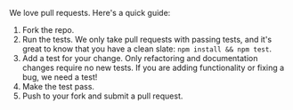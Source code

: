 We love pull requests. Here's a quick guide:

1. Fork the repo.
2. Run the tests. We only take pull requests with passing tests, and it's great
   to know that you have a clean slate: `npm install && npm test`.
3. Add a test for your change. Only refactoring and documentation changes
   require no new tests. If you are adding functionality or fixing a bug, we
   need a test!
4. Make the test pass.
5. Push to your fork and submit a pull request.
